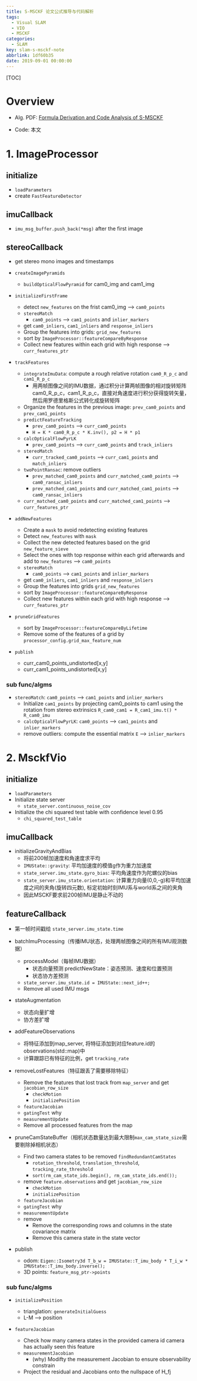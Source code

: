 ```yaml
---
title: S-MSCKF 论文公式推导与代码解析
tags:
  - Visual SLAM
  - VIO
  - MSCKF
categories:
  - SLAM
key: slam-s-msckf-note
abbrlink: 1df60b35
date: 2019-09-01 00:00:00
---
```


[TOC]

# Overview

* Alg. PDF: [Formula Derivation and Code Analysis of S-MSCKF](https://www.researchgate.net/publication/351246047_Formula_Derivation_and_Code_Analysis_of_S-MSCKF)

* Code: 本文

# 1. ImageProcessor

## initialize

* `loadParameters`
* create `FastFeatureDetector`

## imuCallback

* `imu_msg_buffer.push_back(*msg)` after the first image

## stereoCallback

* get stereo mono images and timestamps

* `createImagePyramids`
  - `buildOpticalFlowPyramid` for cam0_img and cam1_img

* `initializeFirstFrame`
  - detect `new_features` on the frist cam0_img --> `cam0_points`
  - `stereoMatch`
    - `cam0_points` --> `cam1_points` and `inlier_markers`
  - get `cam0_inliers`, `cam1_inliers` and `response_inliers`
  - Group the features into grids: `grid_new_features`
  - sort by `ImageProcessor::featureCompareByResponse`
  - Collect new features within each grid with high response --> `curr_features_ptr`

* `trackFeatures`
  - `integrateImuData`: compute a rough relative rotation `cam0_R_p_c` and `cam1_R_p_c`
    - 用两帧图像之间的IMU数据，通过积分计算两帧图像的相对旋转矩阵cam0_R_p_c，cam1_R_p_c，直接对角速度进行积分获得旋转矢量，然后用罗德里格斯公式转化成旋转矩阵
  - Organize the features in the previous image: `prev_cam0_points` and `prev_cam1_points`
  - `predictFeatureTracking`
    - `prev_cam0_points` --> `curr_cam0_points`
    - `H = K * cam0_R_p_c * K.inv(), p2 = H * p1`
  - `calcOpticalFlowPyrLK`
    - `prev_cam0_points` --> `curr_cam0_points` and `track_inliers`
  - `stereoMatch`
    - `curr_tracked_cam0_points` --> `curr_cam1_points` and `match_inliers`
  - `twoPointRansac`: remove outliers
    - `prev_matched_cam0_points` and `curr_matched_cam0_points` --> `cam0_ransac_inliers`
    - `prev_matched_cam1_points` and `curr_matched_cam1_points` --> `cam0_ransac_inliers`
  - `curr_matched_cam0_points` and `curr_matched_cam1_points` --> `curr_features_ptr`

* `addNewFeatures`  
  - Create a `mask` to avoid redetecting existing features
  - Detect `new_features` with `mask`
  - Collect the new detected features based on the grid `new_feature_sieve`
  - Select the ones with top response within each grid afterwards and add to `new_features` --> `cam0_points`
  - `stereoMatch`
    - `cam0_points` --> `cam1_points` and `inlier_markers`
  - get `cam0_inliers`, `cam1_inliers` and `response_inliers`
  - Group the features into grids `grid_new_features`
  - sort by `ImageProcessor::featureCompareByResponse`
  - Collect new features within each grid with high response --> `curr_features_ptr`

* `pruneGridFeatures`
  - sort by `ImageProcessor::featureCompareByLifetime`
  - Remove some of the features of a grid by `processor_config.grid_max_feature_num`

* `publish`
  - curr_cam0_points_undistorted[x,y]
  - curr_cam1_points_undistorted[x,y]


### sub func/algms

- `stereoMatch`: `cam0_points` --> `cam1_points` and `inlier_markers`
  - Initialize `cam1_points` by projecting cam0_points to cam1 using the rotation from stereo extrinsics `R_cam0_cam1 = R_cam1_imu.t() * R_cam0_imu`
  - `calcOpticalFlowPyrLK`: `cam0_points` --> `cam1_points` and `inlier_markers`
  - remove outliers: compute the essential matrix `E` --> `inlier_markers`


# 2. MsckfVio

## initialize

* `loadParameters`
* Initialize state server
  - `state_server.continuous_noise_cov`
* Initialize the chi squared test table with confidence level 0.95
  - `chi_squared_test_table`

## imuCallback

* initializeGravityAndBias
  - 将前200帧加速度和角速度求平均
  - `IMUState::gravity`: 平均加速度的模值g作为重力加速度
  - `state_server.imu_state.gyro_bias`: 平均角速度作为陀螺仪的bias
  - `state_server.imu_state.orientation`: 计算重力向量(0,0,-g)和平均加速度之间的夹角(旋转四元数), 标定初始时刻IMU系与world系之间的夹角
  - 因此MSCKF要求前200帧IMU是静止不动的

## featureCallback

* 第一帧时间戳给 `state_server.imu_state.time`

* batchImuProcessing（传播IMU状态，处理两帧图像之间的所有IMU观测数据）
  - processModel（每帧IMU数据）
    - 状态向量预测 predictNewState：姿态预测、速度和位置预测
    - 状态协方差预测
  - `state_server.imu_state.id = IMUState::next_id++;`
  - Remove all used IMU msgs

* stateAugmentation
  - 状态向量扩增
  - 协方差扩增

* addFeatureObservations
  - 将特征添加到map_server, 将特征添加到对应feature.id的observations(std::map)中
  - 计算跟踪已有特征的比例，get `tracking_rate`

* removeLostFeatures（特征跟丢了需要移除特征）
  - Remove the features that lost track from `map_server` and get `jacobian_row_size`
    - `checkMotion`
    - `initializePosition`
  - `featureJacobian`
  - `gatingTest` why
  - `measurementUpdate`
  - Remove all processed features from the map

* pruneCamStateBuffer（相机状态数量达到最大限制`max_cam_state_size`需要剔除掉相机状态）
  - Find two camera states to be removed `findRedundantCamStates`
    - `rotation_threshold`, `translation_threshold`, `tracking_rate_threshold`
    - `sort(rm_cam_state_ids.begin(), rm_cam_state_ids.end());`
  - remove `feature.observations` and get `jacobian_row_size`
    - `checkMotion`
    - `initializePosition`
  - `featureJacobian`
  - `gatingTest` why
  - `measurementUpdate`
  - remove
    - Remove the corresponding rows and columns in the state covariance matrix
    - Remove this camera state in the state vector

* publish
  - odom: `Eigen::Isometry3d T_b_w = IMUState::T_imu_body * T_i_w * IMUState::T_imu_body.inverse();`
  - 3D points: `feature_msg_ptr->points`

### sub func/algms

* `initializePosition`
  - trianglation: `generateInitialGuess`
  - L-M --> position

* `featureJacobian`
  -  Check how many camera states in the provided camera id camera has actually seen this feature
  - `measurementJacobian`
    - (why) Modifty the measurement Jacobian to ensure observability constrain
  - Project the residual and Jacobians onto the nullspace of H_fj
